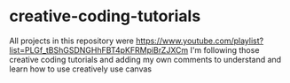 # creative-coding-tutorials

All projects in this repository were https://www.youtube.com/playlist?list=PLGf_tBShGSDNGHhFBT4pKFRMpiBrZJXCm
I'm following those creative coding tutorials and adding my own comments to understand and learn how to use creatively use canvas

